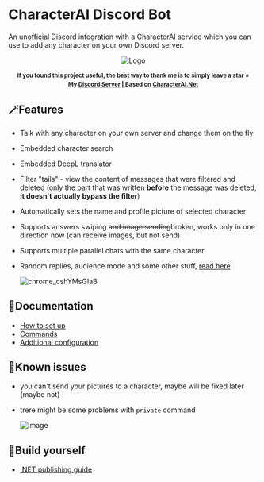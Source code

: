 # CharacterAI Discord Bot
An unofficial Discord integration with a [CharacterAI](https://beta.character.ai/) service which you can use to add any character on your own Discord server.

<div align="center">
    
![Logo](https://user-images.githubusercontent.com/55811932/224168501-48e81f64-9b2f-442c-a8fe-6ecab8d7aab2.png)<br>
<!-- ![Logo](https://user-images.githubusercontent.com/55811932/226441262-8edbb834-33d5-4cd2-8fac-0bacfa6ff79b.png) -->

<sup><b>If you found this project useful, the best way to thank me is to simply leave a star ⭐<br>
My [Discord Server](https://github.com/drizzle-mizzle/CharacterAI-Discord-Bot/discussions/22#discussioncomment-5502307) | Based on [CharacterAI.Net](https://github.com/drizzle-mizzle/CharacterAI.Net-API-Wrapper)</b></sup>
</div>

## 🪄Features
- Talk with any character on your own server and change them on the fly
- Embedded character search
- Embedded DeepL translator
- Filter "tails" - view the content of messages that were filtered and deleted (only the part that was written **before** the message was deleted, **it doesn't actually bypass the filter**)
- Automatically sets the name and profile picture of selected character
- Supports answers swiping <s>and image sending</s>broken, works only in one direction now (can receive images, but not send)
- Supports multiple parallel chats with the same character
- Random replies, audience mode and some other stuff, [read here](#documentation)

    ![chrome_cshYMsGIaB](https://user-images.githubusercontent.com/55811932/211129383-c7cd4ca2-ceb4-42c5-8449-bc6ce9b2d538.gif)
    
## 📓Documentation
- [How to set up](https://github.com/drizzle-mizzle/CharacterAI-Discord-Bot/wiki/How-to-set-up)
- [Commands](https://github.com/drizzle-mizzle/CharacterAI-Discord-Bot/wiki/Commands)
- [Additional configuration](https://github.com/drizzle-mizzle/CharacterAI-Discord-Bot/wiki/Additional-configuration)

## 🔧Known issues
- you can't send your pictures to a character, maybe will be fixed later (maybe not)
- trere might be some problems with `private` command

    ![image](https://user-images.githubusercontent.com/55811932/236642586-d4d06f16-2016-4ec6-9481-995f9f251d61.png)

## 🧱Build yourself
- [.NET publishing guide](https://github.com/drizzle-mizzle/CharacterAI-Discord-Bot/wiki/Build-youself)

